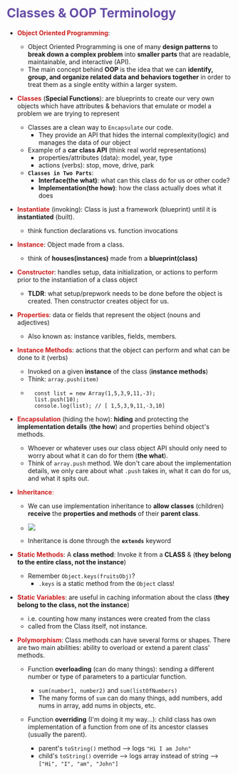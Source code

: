 # <span style="color:#674ea7;">Classes & OOP Terminology</span>  
- <span style="color:#cd1d1d;">**Object Oriented Programming**</span>:
    - Object Oriented Programming is one of many **design patterns** to **break down a complex problem** into **smaller parts** that are readable, maintainable, and interactive (API).
    - The main concept behind **OOP** is the idea that we can **identify, group, and organize related data and behaviors together** in order to treat them as a single entity within a larger system.
    
- <span style="color:#cd1d1d;">**Classes**</span> (**Special Functions**): are blueprints to create our very own objects which have attributes & behaviors that emulate or model a problem we are trying to represent
    - Classes are a clean way to `Encapsulate` our code. 
        - They provide an API that hides the internal complexity(logic) and manages the data of our object
     - Example of a **car class API** (think real world representations)
        - properties/attributes (data): model, year, type
        - actions (verbs): stop, move, drive, park
    - **`Classes in Two Parts`**:
        - **Interface(the what)**: what can this class do for us or other code?
        - **Implementation(the how)**: how the class actually does what it does



- <span style="color:#cd1d1d;">**Instantiate**</span> (invoking): Class is just a framework (blueprint) until it is **instantiated** (built).
    - think function declarations vs. function invocations

- <span style="color:#cd1d1d;">**Instance**</span>: Object made from a class. 
    - think of **houses(instances)** made from a **blueprint(class)**

- <span style="color:#cd1d1d;">**Constructor**</span>: handles setup, data initialization, or actions to perform prior to the instantiation of a class object 
    - **TLDR**: what setup/prepwork needs to be done before the object is created. Then constructor creates object for us.

- <span style="color:#cd1d1d;">**Properties**</span>: data or fields that represent the object (nouns and adjectives)
    - Also known as: instance varibles, fields, members.

- <span style="color:#cd1d1d;">**Instance Methods**</span>: actions that the object can perform and what can be done to it (verbs)
    - Invoked on a given **instance** of the class (**instance methods**)
    - Think: `array.push(item)`
    - ```javascript= 
        const list = new Array(1,5,3,9,11,-3);
        list.push(10);
        console.log(list); // [ 1,5,3,9,11,-3,10]
        ```

- <span style="color:#cd1d1d;">**Encapsulation**</span> (hiding the how): **hiding** and protecting the **implementation details** (**the how**) and properties behind object's methods. 
    - Whoever or whatever uses our class object API should only need to worry about what it can do for them (**the what**).
    - Think of `array.push` method. We don't care about the implementation details, we only care about what `.push` takes in, what it can do for us, and what it spits out.
- <span style="color:#cd1d1d;">**Inheritance**:
    - We can use implementation inheritance to **allow classes** (children) **receive** the **properties and methods** of their **parent class**.</span>
    
    - ![](https://i.imgur.com/pEiwHWc.png)
    
    - Inheritance is done through the **`extends`** keyword

- <span style="color:#cd1d1d;">**Static Methods**</span>: A **class method**: Invoke it from a **CLASS** & (**they belong to the entire class, not the instance**)
    - Remember `Object.keys(fruitsObj)`?
        - `.keys` is a static method from the `Object` class!
    
- <span style="color:#cd1d1d;">**Static Variables**</span>: are useful in caching information about the class (**they belong to the class, not the instance**)
    - i.e. counting how many instances were created from the class
    - called from the Class itself, not instance.
    
- <span style="color:#cd1d1d;">**Polymorphism**</span>: Class methods can have several forms or shapes. There are two main abilities: ability to overload or extend a parent class' methods. 
    - Function **overloading** (can do many things): sending a different number or type of parameters to a particular function.
        - `sum(number1, number2)` and `sum(listOfNumbers)`
        - The many forms of `sum` can do many things, add numbers, add nums in array, add nums in objects, etc.
    
    - Function **overriding** (I'm doing it my way...): child class has own implementation of a function from one of its ancestor classes (usually the parent).
        - parent's `toString()` method --> logs `"Hi I am John"`
        - child's `toString()` override --> logs array instead of string --> `["Hi", "I", "am", "John"]`
